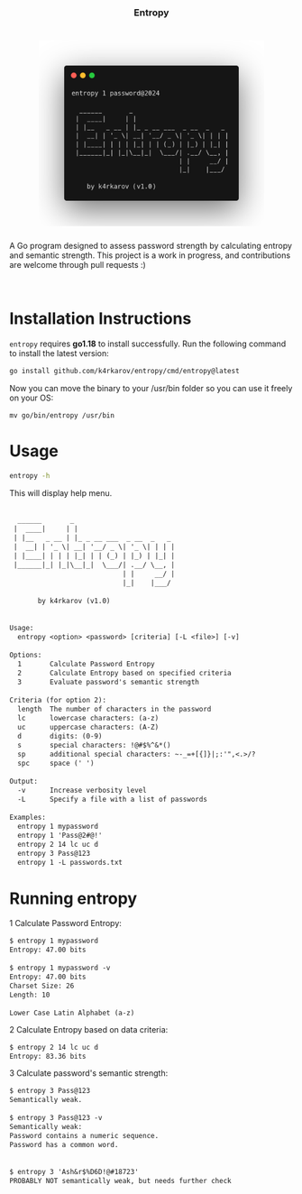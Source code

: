 <h3 align="center">Entropy</h3>
<h1 align="center"> <img src="https://github.com/k4rkarov/entropy/blob/main/carbon.png" alt="procontor" width="400px"></h1>

A Go program designed to assess password strength by calculating entropy and semantic strength. This project is a work in progress, and contributions are welcome through pull requests :) 

<br>

# Installation Instructions

`entropy` requires **go1.18** to install successfully. Run the following command to install the latest version: 

```sh
go install github.com/k4rkarov/entropy/cmd/entropy@latest
```

Now you can move the binary to your /usr/bin folder so you can use it freely on your OS:

```
mv go/bin/entropy /usr/bin
```

# Usage

```sh
entropy -h
```

This will display help menu.

```console

  ______       _                         
 |  ____|     | |                        
 | |__   _ __ | |_ _ __ ___  _ __  _   _ 
 |  __| | '_ \| __| '__/ _ \| '_ \| | | |
 | |____| | | | |_| | | (_) | |_) | |_| |
 |______|_| |_|\__|_|  \___/| .__/ \__, |
                            | |     __/ |
                            |_|    |___/ 
 
       by k4rkarov (v1.0)


Usage:
  entropy <option> <password> [criteria] [-L <file>] [-v]

Options:
  1       Calculate Password Entropy
  2       Calculate Entropy based on specified criteria
  3       Evaluate password's semantic strength

Criteria (for option 2):
  length  The number of characters in the password
  lc      lowercase characters: (a-z)
  uc      uppercase characters: (A-Z)
  d       digits: (0-9)
  s       special characters: !@#$%^&*()
  sp      additional special characters: ~-_=+[{]}|;:'",<.>/?
  spc     space (' ')

Output:
  -v      Increase verbosity level
  -L      Specify a file with a list of passwords

Examples:
  entropy 1 mypassword
  entropy 1 'Pass@2#@!'
  entropy 2 14 lc uc d
  entropy 3 Pass@123
  entropy 1 -L passwords.txt

```

# Running entropy

1 Calculate Password Entropy:

```
$ entropy 1 mypassword
Entropy: 47.00 bits

$ entropy 1 mypassword -v
Entropy: 47.00 bits
Charset Size: 26
Length: 10

Lower Case Latin Alphabet (a-z)
```

2 Calculate Entropy based on data criteria:

```
$ entropy 2 14 lc uc d
Entropy: 83.36 bits

```

3 Calculate password's semantic strength:

```
$ entropy 3 Pass@123
Semantically weak.

$ entropy 3 Pass@123 -v
Semantically weak:
Password contains a numeric sequence. 
Password has a common word. 


$ entropy 3 'Ash&r$%D6D!@#18723'
PROBABLY NOT semantically weak, but needs further check
```

